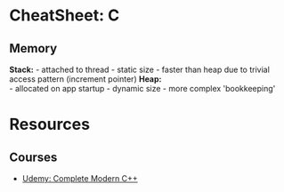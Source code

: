 # CheatSheet: C

## Memory
__Stack:__ 
    - attached to thread 
    - static size
    - faster than heap due to trivial access pattern (increment pointer)
__Heap:__  
    - allocated on app startup
    - dynamic size 
    - more complex 'bookkeeping'

# Resources
## Courses
- [Udemy: Complete Modern C++](https://www.udemy.com/course/beg-modern-cpp/)
